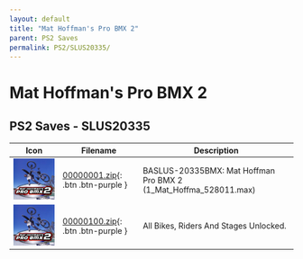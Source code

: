 ```yaml
---
layout: default
title: "Mat Hoffman's Pro BMX 2"
parent: PS2 Saves
permalink: PS2/SLUS20335/
---
```

# Mat Hoffman's Pro BMX 2

## PS2 Saves - SLUS20335

| Icon | Filename | Description |
|------|----------|-------------|
| ![Mat Hoffman's Pro BMX 2](icon0.png) | [00000001.zip](00000001.zip){: .btn .btn-purple } | BASLUS-20335BMX: Mat Hoffman Pro BMX 2 (1_Mat_Hoffma_528011.max) |
| ![Mat Hoffman's Pro BMX 2](icon0.png) | [00000100.zip](00000100.zip){: .btn .btn-purple } | All Bikes, Riders And Stages Unlocked. |
